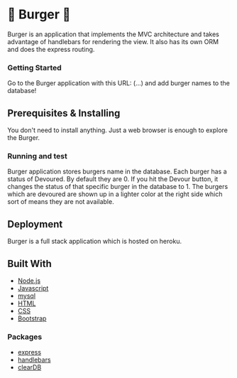 # :hamburger: Burger :fries:

Burger is an application that implements the MVC architecture and takes advantage of handlebars for rendering the view. It also has its own ORM and does the express routing.

### Getting Started 

Go to the Burger application with this URL: (...) and add burger names to the database!

## Prerequisites & Installing

You don't need to install anything. Just a web browser is enough to explore the Burger.

 
### Running and test

Burger application stores burgers name in the database. Each burger has a status of Devoured. By default they are 0. If you hit the Devour button, it changes the status of that specific burger in the database to 1. The burgers which are devoured are shown up in a lighter color at the right side which sort of means they are not available.

## Deployment

Burger is a full stack application which is hosted on heroku.

## Built With

* [Node.js](https://nodejs.org)
* [Javascript](https://www.javascript.com/)
* [mysql](https://www.mysql.com/)
* [HTML](https://en.wikipedia.org/wiki/HTML)
* [CSS](https://en.wikipedia.org/wiki/Cascading_Style_Sheets)
* [Bootstrap](http://getbootstrap.com/)

### Packages

* [express](https://expressjs.com/)
* [handlebars](http://handlebarsjs.com/)
* [clearDB](http://w2.cleardb.net/)

